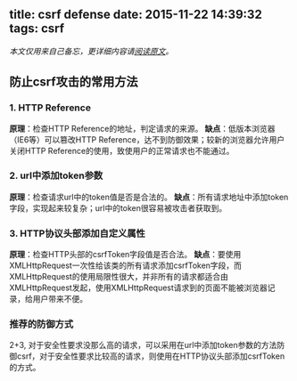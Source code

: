 title: csrf defense
date: 2015-11-22 14:39:32
tags: csrf
---
*本文仅用来自己备忘，更详细内容请[阅读原文](https://www.ibm.com/developerworks/cn/web/1102_niugang_csrf/)。*

## 防止csrf攻击的常用方法
### 1. HTTP Reference
**原理**：检查HTTP Reference的地址，判定请求的来源。
**缺点**：低版本浏览器（IE6等）可以篡改HTTP Reference，达不到防御效果；较新的浏览器允许用户关闭HTTP Reference的使用，致使用户的正常请求也不能通过。

### 2. url中添加token参数
**原理**：检查请求url中的token值是否是合法的。
**缺点**：所有请求地址中添加token字段，实现起来较复杂；url中的token很容易被攻击者获取到。

### 3. HTTP协议头部添加自定义属性
**原理**：检查HTTP头部的csrfToken字段值是否合法。
**缺点**：要使用XMLHttpRequest一次性给该类的所有请求添加csrfToken字段，而XMLHttpRequest的使用局限性很大，并非所有的请求都适合由XMLHttpRequest发起，使用XMLHttpRequest请求到的页面不能被浏览器记录，给用户带来不便。

### 推荐的防御方式
2+3, 对于安全性要求没那么高的请求，可以采用在url中添加token参数的方法防御csrf，对于安全性要求比较高的请求，则使用在HTTP协议头部添加csrfToken的方式。
